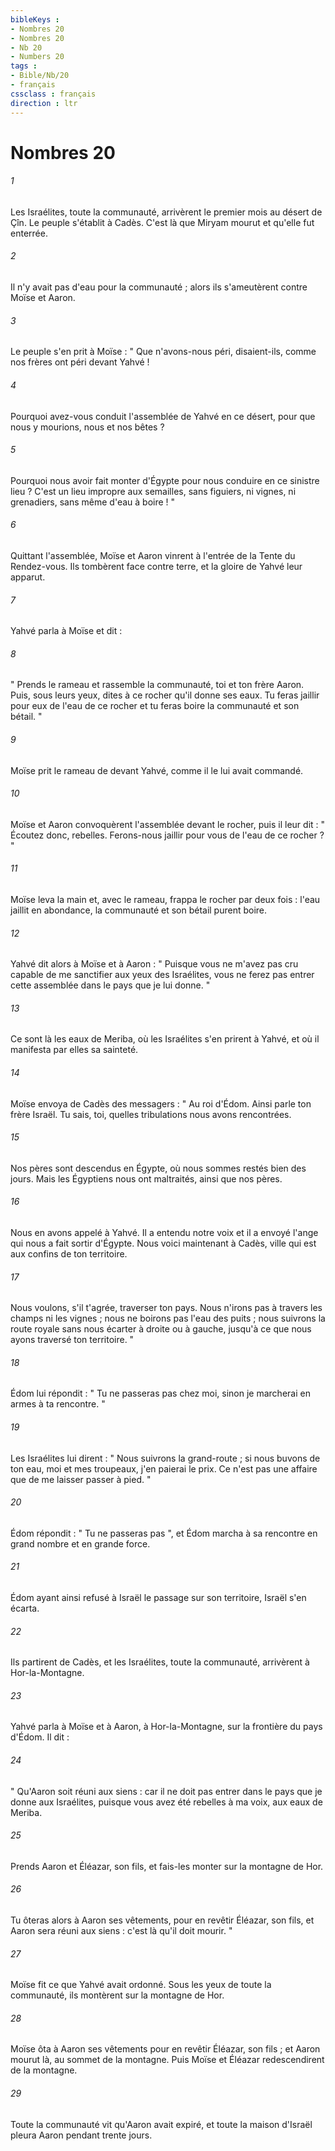```yaml
---
bibleKeys : 
- Nombres 20
- Nombres 20
- Nb 20
- Numbers 20
tags : 
- Bible/Nb/20
- français
cssclass : français
direction : ltr
---
```


# Nombres 20

###### 1
Les Israélites, toute la communauté, arrivèrent le premier mois au désert de Çîn. Le peuple s'établit à Cadès. C'est là que Miryam mourut et qu'elle fut enterrée. 
###### 2
Il n'y avait pas d'eau pour la communauté ; alors ils s'ameutèrent contre Moïse et Aaron. 
###### 3
Le peuple s'en prit à Moïse : " Que n'avons-nous péri, disaient-ils, comme nos frères ont péri devant Yahvé ! 
###### 4
Pourquoi avez-vous conduit l'assemblée de Yahvé en ce désert, pour que nous y mourions, nous et nos bêtes ? 
###### 5
Pourquoi nous avoir fait monter d'Égypte pour nous conduire en ce sinistre lieu ? C'est un lieu impropre aux semailles, sans figuiers, ni vignes, ni grenadiers, sans même d'eau à boire ! "
###### 6
Quittant l'assemblée, Moïse et Aaron vinrent à l'entrée de la Tente du Rendez-vous. Ils tombèrent face contre terre, et la gloire de Yahvé leur apparut. 
###### 7
Yahvé parla à Moïse et dit : 
###### 8
" Prends le rameau et rassemble la communauté, toi et ton frère Aaron. Puis, sous leurs yeux, dites à ce rocher qu'il donne ses eaux. Tu feras jaillir pour eux de l'eau de ce rocher et tu feras boire la communauté et son bétail. "
###### 9
Moïse prit le rameau de devant Yahvé, comme il le lui avait commandé. 
###### 10
Moïse et Aaron convoquèrent l'assemblée devant le rocher, puis il leur dit : " Écoutez donc, rebelles. Ferons-nous jaillir pour vous de l'eau de ce rocher ? " 
###### 11
Moïse leva la main et, avec le rameau, frappa le rocher par deux fois : l'eau jaillit en abondance, la communauté et son bétail purent boire. 
###### 12
Yahvé dit alors à Moïse et à Aaron : " Puisque vous ne m'avez pas cru capable de me sanctifier aux yeux des Israélites, vous ne ferez pas entrer cette assemblée dans le pays que je lui donne. "
###### 13
Ce sont là les eaux de Meriba, où les Israélites s'en prirent à Yahvé, et où il manifesta par elles sa sainteté. 
###### 14
Moïse envoya de Cadès des messagers : " Au roi d'Édom. Ainsi parle ton frère Israël. Tu sais, toi, quelles tribulations nous avons rencontrées. 
###### 15
Nos pères sont descendus en Égypte, où nous sommes restés bien des jours. Mais les Égyptiens nous ont maltraités, ainsi que nos pères. 
###### 16
Nous en avons appelé à Yahvé. Il a entendu notre voix et il a envoyé l'ange qui nous a fait sortir d'Égypte. Nous voici maintenant à Cadès, ville qui est aux confins de ton territoire. 
###### 17
Nous voulons, s'il t'agrée, traverser ton pays. Nous n'irons pas à travers les champs ni les vignes ; nous ne boirons pas l'eau des puits ; nous suivrons la route royale sans nous écarter à droite ou à gauche, jusqu'à ce que nous ayons traversé ton territoire. " 
###### 18
Édom lui répondit : " Tu ne passeras pas chez moi, sinon je marcherai en armes à ta rencontre. " 
###### 19
Les Israélites lui dirent : " Nous suivrons la grand-route ; si nous buvons de ton eau, moi et mes troupeaux, j'en paierai le prix. Ce n'est pas une affaire que de me laisser passer à pied. " 
###### 20
Édom répondit : " Tu ne passeras pas ", et Édom marcha à sa rencontre en grand nombre et en grande force. 
###### 21
Édom ayant ainsi refusé à Israël le passage sur son territoire, Israël s'en écarta. 
###### 22
Ils partirent de Cadès, et les Israélites, toute la communauté, arrivèrent à Hor-la-Montagne. 
###### 23
Yahvé parla à Moïse et à Aaron, à Hor-la-Montagne, sur la frontière du pays d'Édom. Il dit : 
###### 24
" Qu'Aaron soit réuni aux siens : car il ne doit pas entrer dans le pays que je donne aux Israélites, puisque vous avez été rebelles à ma voix, aux eaux de Meriba. 
###### 25
Prends Aaron et Éléazar, son fils, et fais-les monter sur la montagne de Hor. 
###### 26
Tu ôteras alors à Aaron ses vêtements, pour en revêtir Éléazar, son fils, et Aaron sera réuni aux siens : c'est là qu'il doit mourir. "
###### 27
Moïse fit ce que Yahvé avait ordonné. Sous les yeux de toute la communauté, ils montèrent sur la montagne de Hor. 
###### 28
Moïse ôta à Aaron ses vêtements pour en revêtir Éléazar, son fils ; et Aaron mourut là, au sommet de la montagne. Puis Moïse et Éléazar redescendirent de la montagne. 
###### 29
Toute la communauté vit qu'Aaron avait expiré, et toute la maison d'Israël pleura Aaron pendant trente jours. 
